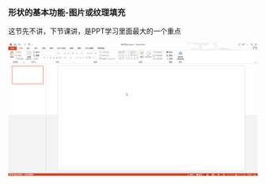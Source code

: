 ### 形状的基本功能-图片或纹理填充

这节先不讲，下节课讲，是PPT学习里面最大的一个重点

![图片或纹理填充](https://raw.githubusercontent.com/huxiaoning/img/master/SMKxnWLu1YgwJDt.gif)